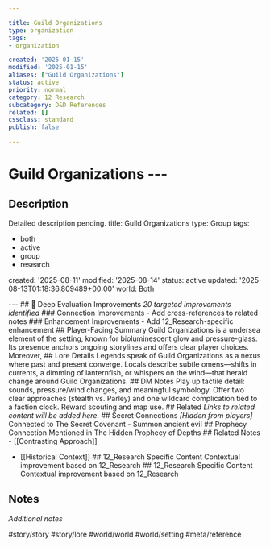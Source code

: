 ```yaml
---

title: Guild Organizations
type: organization
tags:
- organization

created: '2025-01-15'
modified: '2025-01-15'
aliases: ["Guild Organizations"]
status: active
priority: normal
category: 12 Research
subcategory: D&D References
related: []
cssclass: standard
publish: false

---
```


 # Guild Organizations ---

## Description

Detailed description pending.
title: Guild Organizations
type: Group
tags:
- both
- active
- group
- research

created: '2025-08-11'
modified: '2025-08-14'
status: active
updated: '2025-08-13T01:18:36.809489+00:00'
world: Both

--- ## 🔧 Deep Evaluation Improvements *20 targeted improvements identified* ### Connection Improvements - Add cross-references to related notes ### Enhancement Improvements - Add 12_Research-specific enhancement ## Player-Facing Summary Guild Organizations is a undersea element of the setting, known for bioluminescent glow and pressure-glass. Its presence anchors ongoing storylines and offers clear player choices. Moreover, ## Lore Details Legends speak of Guild Organizations as a nexus where past and present converge. Locals describe subtle omens—shifts in currents, a dimming of lanternfish, or whispers on the wind—that herald change around Guild Organizations. ## DM Notes Play up tactile detail: sounds, pressure/wind changes, and meaningful symbology. Offer two clear approaches (stealth vs. Parley) and one wildcard complication tied to a faction clock. Reward scouting and map use. ## Related *Links to related content will be added here.* ## Secret Connections *[Hidden from players]* Connected to The Secret Covenant - Summon ancient evil ## Prophecy Connection Mentioned in The Hidden Prophecy of Depths ## Related Notes - [[Contrasting Approach]]
- [[Historical Context]] ## 12_Research Specific Content Contextual improvement based on 12_Research ## 12_Research Specific Content Contextual improvement based on 12_Research

## Notes

*Additional notes*

#story/story
#story/lore
#world/world
#world/setting
#meta/reference